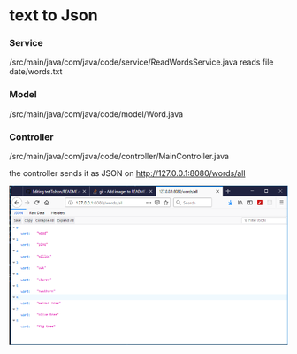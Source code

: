 ﻿# text to Json
 
 ### Service 
 /src/main/java/com/java/code/service/ReadWordsService.java   reads file date/words.txt
 
 ### Model  
 /src/main/java/com/java/code/model/Word.java
 
 ### Controller
 /src/main/java/com/java/code/controller/MainController.java

 the controller sends it as JSON on http://127.0.0.1:8080/words/all
 
 ![Image description](imags/img01.png)

